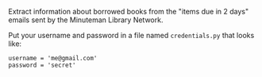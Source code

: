 Extract information about borrowed books from the "items due in 2
days" emails sent by the Minuteman Library Network.

Put your username and password in a file named `credentials.py` that
looks like:

    username = 'me@gmail.com'
    password = 'secret'
